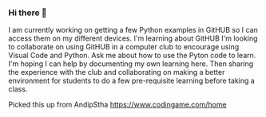 ### Hi there 👋

<!--
**vcstart/vcstart** is a ✨ _special_ ✨ repository because its `README.md` (this file) appears on your GitHub profile.

Here are some ideas to get you started:

- 🔭 I’m currently working on ...
- 🌱 I’m currently learning ...
- 👯 I’m looking to collaborate on ...
- 🤔 I’m looking for help with ...
- 💬 Ask me about ...
- 📫 How to reach me: ...
- 😄 Pronouns: ...
- ⚡ Fun fact: ...
-->
I am currently working on getting a few Python examples in GitHUB so I can access them on my different devices.
I'm learning about GitHUB
I'm looking to collaborate on using GitHUB in a computer club to encourage using Visual Code and Python.
Ask me about how to use the Pyton code to learn. I'm hoping I can help by documenting my own learning here. Then sharing the experience with the club and collaborating on making a better environment for students to do a few pre-requisite learning before taking a class.


Picked this up from AndipStha https://www.codingame.com/home 
